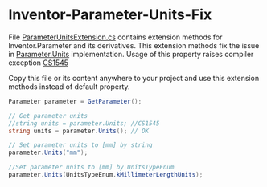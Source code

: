 # Inventor-Parameter-Units-Fix

File [ParameterUnitsExtension.cs](ParameterUnitsExtension.cs) contains extension methods for Inventor.Parameter and its derivatives. This extension methods fix the issue in [Parameter.Units](https://help.autodesk.com/view/INVNTOR/2021/ENU/?guid=GUID-090CE11F-8D4A-4FB3-9E54-0CF74D025843) implementation. Usage of this property raises compiler exception [CS1545](https://docs.microsoft.com/en-us/dotnet/csharp/misc/cs1545)

Copy this file or its content anywhere to your project and use this extension methods instead of default property.

```csharp
Parameter parameter = GetParameter();

// Get parameter units
//string units = parameter.Units; //CS1545
string units = parameter.Units(); // OK

// Set parameter units to [mm] by string
parameter.Units("mm");

//Set parameter units to [mm] by UnitsTypeEnum
parameter.Units(UnitsTypeEnum.kMillimeterLengthUnits);

```
